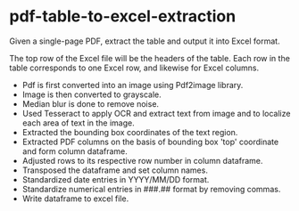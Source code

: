 # pdf-table-to-excel-extraction
Given a single-page PDF, extract the table and output it into Excel format.

The top row of the Excel file will be the headers of the table. Each row in the table corresponds to one Excel row, and likewise for Excel columns.

* Pdf is first converted into an image using Pdf2image library.
* Image is then converted to grayscale.
* Median blur is done to remove noise.
* Used Tesseract to apply OCR and extract text from image and to localize each area of text in the image.
* Extracted the bounding box coordinates of the text region.
* Extracted PDF columns on the basis of bounding box 'top' coordinate and form column dataframe.
* Adjusted rows to its respective row number in column dataframe.
* Transposed the dataframe and set column names.
* Standardized date entries in YYYY/MM/DD format.
* Standardize numerical entries in ###.## format by removing commas.
* Write dataframe to excel file.
